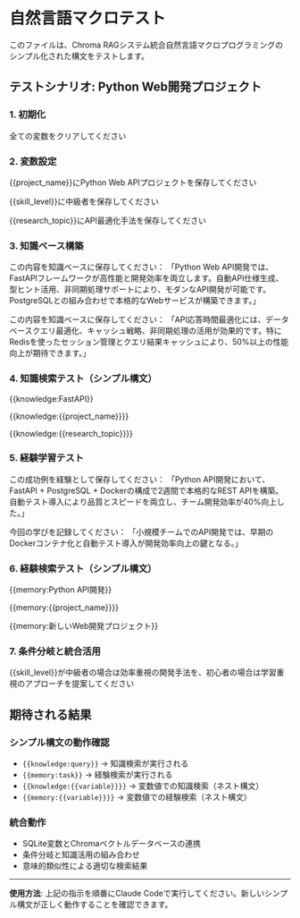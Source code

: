 # 自然言語マクロテスト

このファイルは、Chroma RAGシステム統合自然言語マクロプログラミングのシンプル化された構文をテストします。

## テストシナリオ: Python Web開発プロジェクト

### 1. 初期化
全ての変数をクリアしてください

### 2. 変数設定
{{project_name}}にPython Web APIプロジェクトを保存してください

{{skill_level}}に中級者を保存してください

{{research_topic}}にAPI最適化手法を保存してください

### 3. 知識ベース構築
この内容を知識ベースに保存してください：
「Python Web API開発では、FastAPIフレームワークが高性能と開発効率を両立します。自動API仕様生成、型ヒント活用、非同期処理サポートにより、モダンなAPI開発が可能です。PostgreSQLとの組み合わせで本格的なWebサービスが構築できます。」

この内容を知識ベースに保存してください：
「API応答時間最適化には、データベースクエリ最適化、キャッシュ戦略、非同期処理の活用が効果的です。特にRedisを使ったセッション管理とクエリ結果キャッシュにより、50%以上の性能向上が期待できます。」

### 4. 知識検索テスト（シンプル構文）
{{knowledge:FastAPI}}

{{knowledge:{{project_name}}}}

{{knowledge:{{research_topic}}}}

### 5. 経験学習テスト
この成功例を経験として保存してください：
「Python API開発において、FastAPI + PostgreSQL + Dockerの構成で2週間で本格的なREST APIを構築。自動テスト導入により品質とスピードを両立し、チーム開発効率が40%向上した。」

今回の学びを記録してください：
「小規模チームでのAPI開発では、早期のDockerコンテナ化と自動テスト導入が開発効率向上の鍵となる。」

### 6. 経験検索テスト（シンプル構文）
{{memory:Python API開発}}

{{memory:{{project_name}}}}

{{memory:新しいWeb開発プロジェクト}}

### 7. 条件分岐と統合活用
{{skill_level}}が中級者の場合は効率重視の開発手法を、初心者の場合は学習重視のアプローチを提案してください

## 期待される結果

### シンプル構文の動作確認
- `{{knowledge:query}}` → 知識検索が実行される
- `{{memory:task}}` → 経験検索が実行される  
- `{{knowledge:{{variable}}}}` → 変数値での知識検索（ネスト構文）
- `{{memory:{{variable}}}}` → 変数値での経験検索（ネスト構文）

### 統合動作
- SQLite変数とChromaベクトルデータベースの連携
- 条件分岐と知識活用の組み合わせ
- 意味的類似性による適切な検索結果

---

**使用方法**: 上記の指示を順番にClaude Codeで実行してください。新しいシンプル構文が正しく動作することを確認できます。